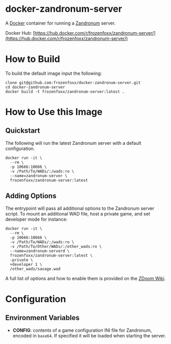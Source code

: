 # docker-zandronum-server

A [Docker](https://www.docker.com/) container for running a [Zandronum](https://zandronum.com/) server.

Docker Hub: [https://hub.docker.com/r/frozenfoxx/zandronum-server/](https://hub.docker.com/r/frozenfoxx/zandronum-server/)

# How to Build

To build the default image input the following:

```
clone git@github.com:frozenfoxx/docker-zandronum-server.git
cd docker-zandronum-server
docker build -t frozenfoxx/zandronum-server:latest .
```

# How to Use this Image

## Quickstart

The following will run the latest Zandronum server with a default configuration.

```
docker run -it \
  --rm \
  -p 10666:10666 \
  -v /Path/To/WADs/:/wads:ro \
  --name=zandronum-server \
  frozenfoxx/zandronum-server:latest
```

## Adding Options

The entrypoint will pass all additional options to the Zandronum server script. To mount an additional WAD file, host a private game, and set developer mode for instance:

```
docker run -it \
  --rm \
  -p 10666:10666 \
  -v /Path/To/WADs/:/wads:ro \
  -v /Path/To/Other/WADs/:/other_wads:ro \
  --name=zandronum-serverd \
  frozenfoxx/zandronum-server:latest \
  -private \
  +developer 1 \
  /other_wads/savage.wad
```

A full list of options and how to enable them is provided on the [ZDoom Wiki](https://zdoom.org/wiki/Command_line_parameters).

# Configuration

## Environment Variables

* **CONFIG**:  contents of a game configuration INI file for Zandronum, encoded in `base64`. If specified it will be loaded when starting the server.
